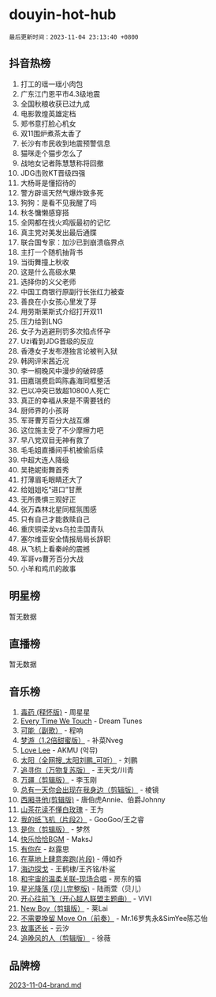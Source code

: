 # douyin-hot-hub

`最后更新时间：2023-11-04 23:13:40 +0800`

## 抖音热榜

1. 打工的瑶一瑶小肉包
1. 广东江门恩平市4.3级地震
1. 全国秋粮收获已过九成
1. 电影敦煌英雄定档
1. 郑书意打脸心机女
1. 双11围炉煮茶太香了
1. 长沙有市民收到地震预警信息
1. 猫咪走个猫步怎么了
1. 战地女记者陈慧慧称将回撤
1. JDG击败KT晋级四强
1. 大杨哥是懂招待的
1. 警方辟谣天然气爆炸致多死
1. 狗狗：是看不见我醒了吗
1. 秋冬慵懒感穿搭
1. 全网都在找火鸡版最初的记忆
1. 真主党对美发出最后通牒
1. 联合国专家：加沙已到崩溃临界点
1. 主打一个随机抽背书
1. 当街舞撞上秋收
1. 这是什么高级水果
1. 选择你的义父老师
1. 中国工商银行原副行长张红力被查
1. 善良在小女孩心里发了芽
1. 用劳斯莱斯式介绍打开双11
1. 压力给到LNG
1. 女子为逃避刑罚多次掐点怀孕
1. Uzi看到JDG晋级的反应
1. 香港女子发布港独言论被判入狱
1. 韩网评宋茜近况
1. 李一桐晚风中漫步的破碎感
1. 田嘉瑞费启鸣陈鑫海同框整活
1. 巴以冲突已致超10800人死亡
1. 真正的幸福从来是不需要钱的
1. 厨师界的小孩哥
1. 军哥曹芳百分大战互爆
1. 这位施主受了不少摩擦力吧
1. 早八党双目无神有救了
1. 毛毛姐直播间手机被偷后续
1. 中超大连人降级
1. 吴艳妮街舞首秀
1. 打薄眉毛眼睛还大了
1. 给姐姐吃“进口”甘蔗
1. 无所畏惧三观好正
1. 张万森林北星同框氛围感
1. 只有自己才能救赎自己
1. 重庆铜梁龙vs乌拉圭国青队
1. 塞尔维亚安全情报局局长辞职
1. 从飞机上看秦岭的震撼
1. 军哥vs曹芳百分大战
1. 小羊和鸡爪的故事

## 明星榜

暂无数据

## 直播榜

暂无数据

## 音乐榜

1. [毒药 (释怀版)](https://sf3-cdn-tos.douyinstatic.com/obj/tos-cn-ve-2774/oYILMEAzspdZBIzy4frJNB8ZHPHWAhiwowd4Ad) - 周星星
1. [Every Time We Touch](https://sf6-cdn-tos.douyinstatic.com/obj/tos-cn-ve-2774/ogN6lUKQeBBfEVhIOMikG1CcJjugxk1tztZyhP) - Dream Tunes
1. [可能（副歌）](https://sf6-cdn-tos.douyinstatic.com/obj/tos-cn-ve-2774/cde1731888894259b333569393c2fb51) - 程响
1. [梦游（1.2倍甜蜜版）](https://sf6-cdn-tos.douyinstatic.com/obj/tos-cn-ve-2774/o4gyAUm8hwufoEABmwVIiQtHsFuGzAEEWtNMzo) - 补菜Nveg
1. [Love Lee](https://sf6-cdn-tos.douyinstatic.com/obj/tos-cn-ve-2774/o05GbkJGbCBTdDnMtB0fwOYgkeZp23vrWQDQBS) - AKMU (악뮤)
1. [太阳（全网搜_太阳刘鹏_可听）](https://sf3-cdn-tos.douyinstatic.com/obj/tos-cn-ve-2774/ogWbyIQnlBFImVbeDocRdCIYtBHlbJXgfZMvgz) - 刘鹏
1. [追寻你（万物复苏版）](https://sf3-cdn-tos.douyinstatic.com/obj/tos-cn-ve-2774/oYeAZJsbjIDit9APmBg8u6uDUQnHmoCf3gbo74) - 王天戈/川青
1. [万疆（剪辑版）](https://sf3-cdn-tos.douyinstatic.com/obj/tos-cn-ve-2774/ooG7oVgFlDTelKCjCsTTobQvbdtj1BBQXnfZd8) - 李玉刚
1. [总有一天你会出现在我身边（剪辑版）](https://sf3-cdn-tos.douyinstatic.com/obj/tos-cn-ve-2774/oMLsHwhWW7CYoAhoWB9EXUQIzNBsfAJxpAoxCU) - 棱镜
1. [西厢寻他(剪辑版)](https://sf3-cdn-tos.douyinstatic.com/obj/tos-cn-ve-2774/oUsAVfAQKlRNxEv5qxvIB8o5qmIWUcXbzJKJhw) - 唐伯虎Annie、伯爵Johnny
1. [山茶花读不懂白玫瑰](https://sf6-cdn-tos.douyinstatic.com/obj/tos-cn-ve-2774/osfn8B7DktrRHEPJgPCfDbw7QDQEkwC16BxZg9) - 王为
1. [我的纸飞机（片段2）](https://sf6-cdn-tos.douyinstatic.com/obj/tos-cn-ve-2774/oM2ZrKcg2CD5AeRB2gkeXOFB1IxAGJdZPazYHf) - GooGoo/王之睿
1. [是你（剪辑版）](https://sf3-cdn-tos.douyinstatic.com/obj/tos-cn-ve-2774/46019dae783c4c969944217fe1cfafc4) - 梦然
1. [快乐恰恰BGM](https://sf3-cdn-tos.douyinstatic.com/obj/tos-cn-ve-2774/07b173ca7d2f40f3ba0b97ac7fa3a44a) - MaksJ
1. [有你在](https://sf6-cdn-tos.douyinstatic.com/obj/tos-cn-ve-2774/o8zImmNsI8B0yfAW5FKAB1oBhkMAlIrwsZEi1V) - 赵露思
1. [在草地上肆意奔跑(片段)](https://sf6-cdn-tos.douyinstatic.com/obj/tos-cn-ve-2774/8831d494742f45dabdfa8adb8b817259) - 傅如乔
1. [海边探戈](https://sf3-cdn-tos.douyinstatic.com/obj/tos-cn-ve-2774/os9gE0VQCGqt6VQkZDyBBYvfSDY0QFe3vVmubn) - 王鹤棣/王齐铭/朴鲨
1. [和宇宙的温柔关联-现场合唱](https://sf6-cdn-tos.douyinstatic.com/obj/tos-cn-ve-2774/o0hONGDYQBgk0e5bqDeQOonVmncA6tC2nBwZLT) - 房东的猫
1. [星光降落 (贝儿完整版)](https://sf3-cdn-tos.douyinstatic.com/obj/tos-cn-ve-2774/okwB9hAwyAtsFFkFBzAX1hOOfQuIoMNs0W2Mwr) - 陆雨萱（贝儿）
1. [开心往前飞（开心超人联盟主题曲）](https://sf6-cdn-tos.douyinstatic.com/obj/tos-cn-ve-2774/9d8fb7c82cf1421fb93a9fe925275e0a) - VIVI
1. [New Boy（剪辑版）](https://sf6-cdn-tos.douyinstatic.com/obj/tos-cn-ve-2774/oAozkaGFcPxBerw7nBQfYf8z6CgCZAblDka2cl) - 莱Lai
1. [不需要挽留 Move On（前奏）](https://sf3-cdn-tos.douyinstatic.com/obj/tos-cn-ve-2774/ooCBhgCCkF4nExzQL9WZSUbitfA8IsDkgQIYhe) - Mr.16罗隽永&SimYee陈芯怡
1. [故事还长](https://sf6-cdn-tos.douyinstatic.com/obj/tos-cn-ve-2774/30a26758c8594f0ab81ac675c33ee2c5) - 云汐
1. [追晚风的人（剪辑版）](https://sf3-cdn-tos.douyinstatic.com/obj/tos-cn-ve-2774/560835060af84ac29cd5c12e2a98f7eb) - 徐薇

## 品牌榜

[2023-11-04-brand.md](2023-11-04-brand.md)
